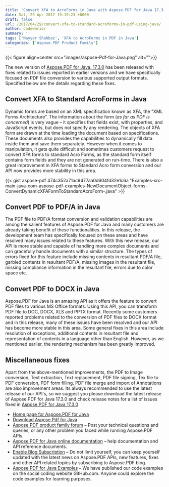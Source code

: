 ```yaml
---
title: 'Convert XFA to AcroForms in Java with Aspose.PDF for Java 17.3.0'
date: Sat, 29 Apr 2017 19:19:23 +0000
draft: false
url: /2017/04/29/convert-xfa-to-standard-acroforms-in-pdf-using-java/
author: Codewarior
summary: ''
tags: ['Nayyer Shahbaz', 'XFA to AcroForms in PDF in Java']
categories: ['Aspose.PDF Product Family']
---
```




{{< figure align=center src="images/aspose-Pdf-for-Java.png" alt="">}}


The new version of [Aspose.PDF for Java, 17.3.0][1] has been released with fixes related to issues reported in earlier versions and we have specifically focused on PDF file conversion to various supported output formats. Specified below are the details regarding these fixes.

## Convert XFA to Standard AcroForms in Java

Dynamic forms are based on an XML specification known as XFA, the “XML Forms Architecture”. The information about the form (_as far as PDF is concerned_) is very vague – it specifies that fields exist, with properties, and JavaScript events, but does not specify any rendering. The objects of XFA form are drawn at the time loading the document based on specifications. These documents also provides the capabilities to dynamically fill data inside them and save them separately. However when it comes to manipulation, it gets quite difficult and sometimes customers request to convert XFA forms to standard Acro Forms, as the standard form itself contains form fields and they are not generated on run-time. There is also a great improvement in XFA forms to Standard Acro form conversion and our API now provides more stability in this area.

{{< gist aspose-pdf 474c352a71ac9477aa0d604fd32e1c6a "Examples-src-main-java-com-aspose-pdf-examples-NewDocumentObject-forms-ConvertDynamicXFAFormToStandardAcroForm-.java" >}}

## Convert PDF to PDF/A in Java

The PDF file to PDF/A format conversion and validation capabilities are among the salient features of Aspose.PDF for Java and many customers are already taking benefit of these functionalities. In this release, the development team has specifically focused on these areas and have resolved many issues related to these features. With this new release, our API is more stable and capable of handling more complex documents and can gracefully handle documents with a similar structure. The types of errors fixed for this feature include missing contents in resultant PDF/A file, garbled contents in resultant PDF/A, missing images in the resultant file, missing compliance information in the resultant file, errors due to color space etc.

## Convert PDF to DOCX in Java

Aspose.PDF for Java is an amazing API as it offers the feature to convert PDF files to various MS Office formats. Using this API, you can transform PDF file to DOC, DOCX, XLS and PPTX format. Recently some customers reported problems related to the conversion of PDF files to DOCX format and in this release, many of these issues have been resolved and our API has become more stable in this area. Some general fixes in this area include resolution of exceptions, additional contents in resultant file and representation of contents in a language other than English. However, as we mentioned earlier, the rendering mechanism has been greatly improved.

## Miscellaneous fixes

Apart from the above-mentioned improvements, the PDF to Image conversion, Text extraction, Text replacement, PDF file signing, Tex file to PDF conversion, PDF form filling, PDF file merge and import of Annotations are also improvement areas. Its always recommended to use the latest release of our API's, so we suggest you please download the latest release of Aspose.PDF for Java 17.3.0 and check release notes for a list of issues fixed in [Aspose.PDF for Java 17.3.0][2]

*   [Home page for Aspose.PDF for Java][3]
*   [Download Aspose.Pdf for Java][4]
*   [Aspose.PDF product family forum][5] – Post your technical questions and queries, or any other problem you faced while running Aspose.PDF APIs.
*   [Aspose.PDF for Java online documentation][6] – help documentation and API reference documents.
*   [Enable Blog Subscription][7] – Do not limit yourself, you can keep yourself updated with the latest news on Aspose.PDF APIs, new features, fixes and other API related topics by subscribing to Aspose.PDF blog.
*   [Aspose.PDF for Java Examples][8] – We have published our code examples on the social coding website GitHub.com. Anyone could explore the code examples for learning purposes.




[1]: https://downloads.aspose.com/pdf/java/new-releases/aspose.pdf-for-java-17.3.0/
[2]: https://docs.aspose.com/display/pdfjava/Aspose.Pdf+for+Java+17.3.0+Release+Notes
[3]: https://products.aspose.com/pdf/java
[4]: https://downloads.aspose.com/pdf/java
[5]: http://forum.aspose.com
[6]: https://docs.aspose.com/display/pdfjava/Home
[7]: https://blog.aspose.com/category/aspose-products/aspose-pdf-product-family/
[8]: https://github.com/aspose-pdf/Aspose.Pdf-for-Java




